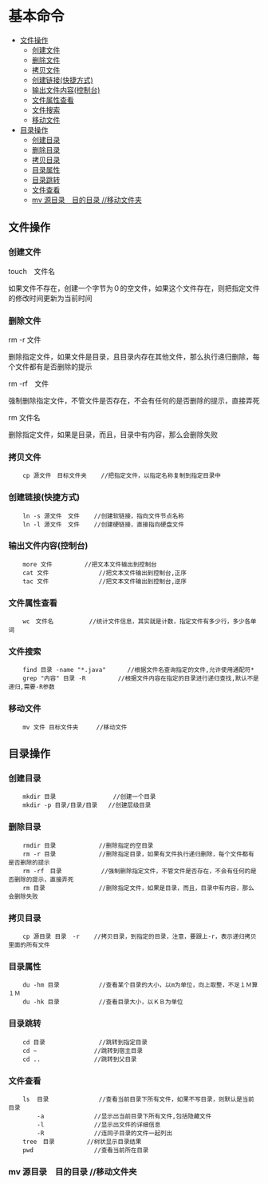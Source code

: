 <h1> 基本命令 </h1>

- [文件操作](#文件操作)
	- [创建文件](#创建文件)
	- [删除文件](#删除文件)
	- [拷贝文件](#拷贝文件)
	- [创建链接(快捷方式)](#创建链接快捷方式)
	- [输出文件内容(控制台)](#输出文件内容控制台)
	- [文件属性查看](#文件属性查看)
	- [文件搜索](#文件搜索)
	- [移动文件](#移动文件)
- [目录操作](#目录操作)
	- [创建目录](#创建目录)
	- [删除目录](#删除目录)
	- [拷贝目录](#拷贝目录)
	- [目录属性](#目录属性)
	- [目录跳转](#目录跳转)
	- [文件查看](#文件查看)
	- [mv 源目录　目的目录		//移动文件夹](#mv-源目录目的目录移动文件夹)

## 文件操作

### 创建文件

touch　文件名

如果文件不存在，创建一个字节为０的空文件，如果这个文件存在，则把指定文件的修改时间更新为当前时间

### 删除文件

rm -r 文件

删除指定文件，如果文件是目录，且目录内存在其他文件，那么执行递归删除，每个文件都有是否删除的提示

rm -rf　文件

强制删除指定文件，不管文件是否存在，不会有任何的是否删除的提示，直接弄死

rm 文件名

删除指定文件，如果是目录，而且，目录中有内容，那么会删除失败

### 拷贝文件
		cp 源文件　目标文件夹	//把指定文件，以指定名称复制到指定目录中
### 创建链接(快捷方式)
		ln -s 源文件　文件	//创建软链接，指向文件节点名称
		ln -l 源文件　文件	//创建硬链接，直接指向硬盘文件
### 输出文件内容(控制台)
		more 文件			//把文本文件输出到控制台
		cat 文件				//把文本文件输出到控制台,正序
		tac	文件				//把文本文件输出到控制台,逆序
### 文件属性查看
		wc　文件名			//统计文件信息，其实就是计数，指定文件有多少行，多少各单词
### 文件搜索 
		find 目录 -name "*.java"		//根据文件名查询指定的文件,允许使用通配符*
		grep "内容" 目录 -R			//根据文件内容在指定的目录进行递归查找,默认不是递归,需要-R参数
### 移动文件
		mv 文件 目标文件夹		//移动文件

## 目录操作

### 创建目录
		mkdir 目录				//创建一个目录
		mkdir -p 目录/目录/目录	//创建层级目录
### 删除目录
		rmdir 目录			//删除指定的空目录
		rm -r 目录			//删除指定目录，如果有文件执行递归删除，每个文件都有是否删除的提示
		rm -rf　目录			//强制删除指定文件，不管文件是否存在，不会有任何的是否删除的提示，直接弄死
		rm 目录				//删除指定文件，如果是目录，而且，目录中有内容，那么会删除失败
### 拷贝目录
		cp 源目录 目录　-r	//拷贝目录，到指定的目录，注意，要跟上-r，表示递归拷贝里面的所有文件
### 目录属性
		du -hm 目录			//查看某个目录的大小，以m为单位，向上取整，不足１Ｍ算１Ｍ
		du -hk 目录			//查看目录大小，以ＫＢ为单位
### 目录跳转
		cd 目录				//跳转到指定目录
		cd ~				//跳转到宿主目录
		cd ..				//跳转到父目录
### 文件查看
		ls	目录				//查看当前目录下所有文件，如果不写目录，则默认是当前目录
			-a				//显示出当前目录下所有文件,包括隐藏文件
			-l				//显示出文件的详细信息
			-R				//连同子目录的文件一起列出
		tree　目录			//树状显示目录结果
		pwd					//查看当前所在目录
### mv 源目录　目的目录		//移动文件夹


